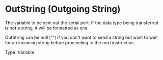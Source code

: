 # OutString (Outgoing String)

The variable to be sent out the serial port. If the data type being transferred is not a string, it will be formatted as one.

OutString can be null ("") if you don't want to send a string but want to wait for an incoming string before proceeding to the next instruction.

Type: Variable
